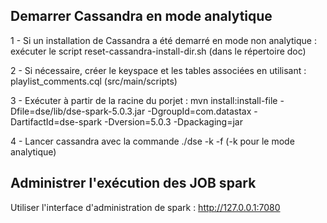 Demarrer Cassandra en mode analytique
-------------------------------------

1 - Si un installation de Cassandra a été demarré en mode non analytique : exécuter le script reset-cassandra-install-dir.sh (dans le répertoire doc)

2 - Si nécessaire, créer le keyspace et les tables associées en utilisant : playlist_comments.cql (src/main/scripts)

3 - Exécuter à partir de la racine du porjet : mvn install:install-file -Dfile=dse/lib/dse-spark-5.0.3.jar -DgroupId=com.datastax -DartifactId=dse-spark -Dversion=5.0.3 -Dpackaging=jar

4 - Lancer cassandra avec la commande ./dse -k -f (-k pour le mode analytique)


Administrer l'exécution des JOB spark
-------------------------------------

Utiliser l'interface d'administration de spark : http://127.0.0.1:7080